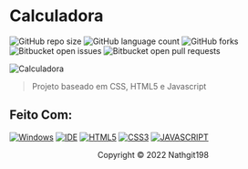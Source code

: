 # Calculadora
![GitHub repo size](https://img.shields.io/github/repo-size/nathgit198/Calculadora?style=for-the-badge)
![GitHub language count](https://img.shields.io/github/languages/count/nathgit198/Calculadora?style=for-the-badge)
![GitHub forks](https://img.shields.io/github/forks/nathgit198/Calculadora?style=for-the-badge)
![Bitbucket open issues](https://img.shields.io/bitbucket/issues/nathgit198/Calculadora?style=for-the-badge)
![Bitbucket open pull requests](https://img.shields.io/bitbucket/pr-raw/nathgit198/Calculadora?style=for-the-badge)

![Calculadora](https://user-images.githubusercontent.com/83317033/145899984-85e0490b-17e2-478a-994c-62d1691c59a9.png)

> Projeto baseado em CSS, HTML5 e Javascript

## Feito Com:
[![Windows](https://img.shields.io/badge/Windows-0078D6?style=for-the-badge&logo=windows&logoColor=white)](https://www.microsoft.com/pt-br/windows/get-windows-10)
[![IDE](https://img.shields.io/badge/Visual_studio_code-0078D4?style=for-the-badge&logo=visual%20studio%20code&logoColor=white)](https://code.visualstudio.com/)
[![HTML5](https://img.shields.io/badge/HTML5-E34F26?style=for-the-badge&logo=html5&logoColor=white)](https://developer.mozilla.org/pt-BR/docs/Web/HTML)
[![CSS3](https://img.shields.io/badge/CSS3-1572B6?style=for-the-badge&logo=css3&logoColor=white)](https://developer.mozilla.org/pt-BR/docs/Web/CSS)
[![JAVASCRIPT](https://img.shields.io/badge/JavaScript-F7DF1E?style=for-the-badge&logo=javascript&logoColor=black)](https://developer.mozilla.org/pt-BR/docs/Web/JavaScript)

<p align="center">Copyright © 2022 Nathgit198</p>
